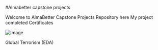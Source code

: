 #Almabetter capstone projects

Welcome to AlmaBetter Capstone Projects Repository here My project completed Certificates 

![image](https://github.com/prathmeshpatil98/Certificates/blob/main/12746837930539.png)

Global Terrorism (EDA)
